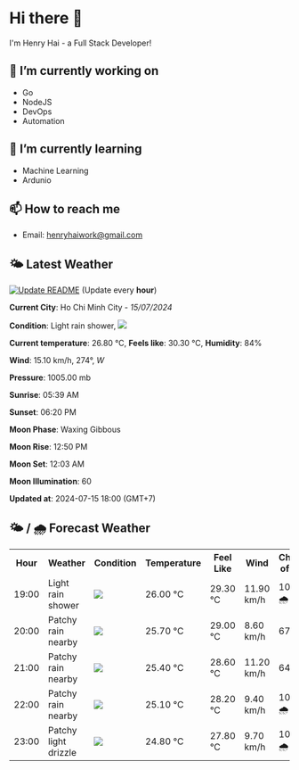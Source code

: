 # Hi there 👋

I'm Henry Hai - a Full Stack Developer!

## 🔭 I’m currently working on

- Go
- NodeJS
- DevOps
- Automation

## 🌱 I’m currently learning

- Machine Learning
- Ardunio

## 📫 How to reach me

- Email: <henryhaiwork@gmail.com>

## 🌤️ Latest Weather
[![Update README](https://github.com/henry0hai/henry0hai/actions/workflows/udpateReadme.yml/badge.svg)](https://github.com/henry0hai/henry0hai/actions/workflows/udpateReadme.yml)
(Update every **hour**)
<!-- CURRENT_WEATHER:START -->
**Current City**: Ho Chi Minh City - *15/07/2024*

**Condition**: Light rain shower, <img src="https://cdn.weatherapi.com/weather/64x64/day/353.png"/>

**Current temperature**: 26.80 °C, **Feels like**: 30.30 °C, **Humidity**: 84%

**Wind**: 15.10 km/h, 274°, *W*

**Pressure**: 1005.00 mb

**Sunrise**: 05:39 AM

**Sunset**: 06:20 PM

**Moon Phase**: Waxing Gibbous

**Moon Rise**: 12:50 PM

**Moon Set**: 12:03 AM

**Moon Illumination**: 60

**Updated at**: 2024-07-15 18:00 (GMT+7)<!-- CURRENT_WEATHER:END -->

## 🌤️ / 🌧️ Forecast Weather
<!-- FORECAST_WEATHER:START -->
<table>
		<tr>
			<th>Hour</th>
			<th>Weather</th>
			<th>Condition</th>
			<th>Temperature</th>
			<th>Feel Like</th>
			<th>Wind</th>
			<th>Chance of Rain</th>
		</tr>
				<tr>
					<td>19:00</td>
					<td>Light rain shower</td>
					<td><img src='https://cdn.weatherapi.com/weather/64x64/night/353.png'/></td>
					<td>26.00 °C</td>
					<td>29.30 °C</td>
					<td>11.90 km/h</td>
					<td>100 % 🌧️</td>
				</tr>
				<tr>
					<td>20:00</td>
					<td>Patchy rain nearby</td>
					<td><img src='https://cdn.weatherapi.com/weather/64x64/night/176.png'/></td>
					<td>25.70 °C</td>
					<td>29.00 °C</td>
					<td>8.60 km/h</td>
					<td>67 %</td>
				</tr>
				<tr>
					<td>21:00</td>
					<td>Patchy rain nearby</td>
					<td><img src='https://cdn.weatherapi.com/weather/64x64/night/176.png'/></td>
					<td>25.40 °C</td>
					<td>28.60 °C</td>
					<td>11.20 km/h</td>
					<td>64 %</td>
				</tr>
				<tr>
					<td>22:00</td>
					<td>Patchy rain nearby</td>
					<td><img src='https://cdn.weatherapi.com/weather/64x64/night/176.png'/></td>
					<td>25.10 °C</td>
					<td>28.20 °C</td>
					<td>9.40 km/h</td>
					<td>100 % 🌧️</td>
				</tr>
				<tr>
					<td>23:00</td>
					<td>Patchy light drizzle</td>
					<td><img src='https://cdn.weatherapi.com/weather/64x64/night/263.png'/></td>
					<td>24.80 °C</td>
					<td>27.80 °C</td>
					<td>9.70 km/h</td>
					<td>100 % 🌧️</td>
				</tr>
</table>
<!-- FORECAST_WEATHER:END -->
